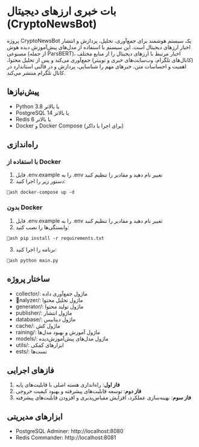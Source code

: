 ﻿# بات خبری ارزهای دیجیتال (CryptoNewsBot)

پروژه CryptoNewsBot یک سیستم هوشمند برای جمع‌آوری، تحلیل، پردازش و انتشار اخبار ارزهای دیجیتال است. این سیستم با استفاده از مدل‌های پیش‌آموزش دیده هوش مصنوعی (از جمله ParsBERT)، اخبار مرتبط با ارزهای دیجیتال را از منابع مختلف (کانال‌های تلگرام، وب‌سایت‌های خبری و توییتر) جمع‌آوری می‌کند و پس از تحلیل محتوا، اهمیت و احساسات متن، خبرهای مهم را شناسایی، پردازش و در قالبی استاندارد در کانال تلگرام منتشر می‌کند.

## پیش‌نیازها

- Python 3.8 یا بالاتر
- PostgreSQL 14 یا بالاتر
- Redis 6 یا بالاتر
- Docker و Docker Compose (برای اجرا با داکر)

## راه‌اندازی

### با استفاده از Docker

1. فایل .env.example را به .env تغییر نام دهید و مقادیر را تنظیم کنید
2. دستور زیر را اجرا کنید:

`ash
docker-compose up -d
`

### بدون Docker

1. فایل .env.example را به .env تغییر نام دهید و مقادیر را تنظیم کنید
2. وابستگی‌ها را نصب کنید:

`ash
pip install -r requirements.txt
`

3. برنامه را اجرا کنید:

`ash
python main.py
`

## ساختار پروژه

- collector/: ماژول جمع‌آوری داده
- nalyzer/: ماژول تحلیل محتوا
- generator/: ماژول تولید محتوا
- publisher/: ماژول انتشار
- database/: ماژول دیتابیس
- cache/: ماژول کش
- 	raining/: ماژول آموزش و بهبود مدل‌ها
- models/: ماژول مدل‌های پیش‌آموزش‌دیده
- utils/: ابزارهای کمکی
- 	ests/: تست‌ها

## فازهای اجرایی

1. **فاز اول**: راه‌اندازی هسته اصلی با قابلیت‌های پایه
2. **فاز دوم**: توسعه قابلیت‌های پیشرفته و بهبود کیفیت خروجی
3. **فاز سوم**: بهینه‌سازی عملکرد، افزایش مقیاس‌پذیری و افزودن قابلیت‌های پیشرفته

## ابزارهای مدیریتی

- PostgreSQL Adminer: http://localhost:8080
- Redis Commander: http://localhost:8081
